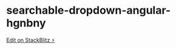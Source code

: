 # searchable-dropdown-angular-hgnbny

[Edit on StackBlitz ⚡️](https://stackblitz.com/edit/searchable-dropdown-angular-hgnbny)
